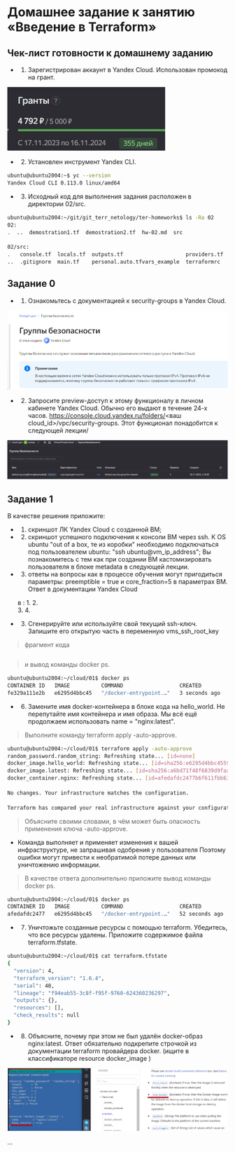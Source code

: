 # Домашнее задание к занятию «Введение в Terraform»

## Чек-лист готовности к домашнему заданию
* 1. Зарегистрирован аккаунт в Yandex Cloud. Использован промокод на грант.

![img.png](Img_2/img.png)

* 2. Установлен инструмент Yandex CLI.

```bash
ubuntu@ubuntu2004:~$ yc --version
Yandex Cloud CLI 0.113.0 linux/amd64
```    

* 3.  Исходный код для выполнения задания расположен в директории 02/src.

```bash
ubuntu@ubuntu2004:~/git/git_terr_netology/ter-homeworks$ ls -Ra 02
02:
.  ..  demostration1.tf  demostration2.tf  hw-02.md  src

02/src:
.   console.tf  locals.tf  outputs.tf                    providers.tf  variables.tf
..  .gitignore  main.tf    personal.auto.tfvars_example  terraformrc
```    


## Задание 0
* 1. Ознакомьтесь с документацией к security-groups в Yandex Cloud.

![img_2.png](Img_2/img_2.png)


* 2. Запросите preview-доступ к этому функционалу в личном кабинете Yandex Cloud. Обычно его выдают в течение 24-х часов. https://console.cloud.yandex.ru/folders/<ваш cloud_id>/vpc/security-groups.
Этот функционал понадобится к следующей лекции/

![img.png](Img_2/img_3.png)

## Задание 1
В качестве решения приложите:

* 1. скриншот ЛК Yandex Cloud с созданной ВМ;

* 2. скриншот успешного подключения к консоли ВМ через ssh. К OS ubuntu "out of a box, те из коробки" необходимо подключаться под пользователем ubuntu: "ssh ubuntu@vm_ip_address"; Вы познакомитесь с тем как при создании ВМ кастомизировать пользователя в блоке metadata в следующей лекции.



* 3. ответы на вопросы
как в процессе обучения могут пригодиться параметры:
preemptible = true и core_fraction=5 в параметрах ВМ. Ответ в документации Yandex Cloud

    в :
   1. 
   2.  
   3. 
   4. 

* 3.  Сгенерируйте или используйте свой текущий ssh-ключ. Запишите его открытую часть в переменную vms_ssh_root_key
 

>фрагмент кода 

```bash

```

> и вывод команды docker ps.

```bash
ubuntu@ubuntu2004:~/cloud/01$ docker ps
CONTAINER ID   IMAGE          COMMAND                  CREATED         STATUS         PORTS                  NAMES
fe329a111e2b   e6295d4bbc45   "/docker-entrypoint.…"   3 seconds ago   Up 2 seconds   0.0.0.0:8000->80/tcp   example_6P9JIAU5jb6TqKOB
```


* 6. Замените имя docker-контейнера в блоке кода на hello_world. 
Не перепутайте имя контейнера и имя образа. Мы всё ещё продолжаем использовать name = "nginx:latest". 
>Выполните команду terraform apply -auto-approve. 

```bash
ubuntu@ubuntu2004:~/cloud/01$ terraform apply -auto-approve
random_password.random_string: Refreshing state... [id=none]
docker_image.hello_world: Refreshing state... [id=sha256:e6295d4bbc4559ee7ed2e93830f4228a08af4114d7914db140a026f84e69adbbnginx:stable-alpine]
docker_image.latest: Refreshing state... [id=sha256:a6bd71f48f6839d9faae1f29d3babef831e76bc213107682c5cc80f0cbb30866nginx:latest]
docker_container.nginx: Refreshing state... [id=afedafdc2477b6f611fbb63a7ca2d26f50324485cc30663ea89b7084a729d335]

No changes. Your infrastructure matches the configuration.

Terraform has compared your real infrastructure against your configuration and found no differences, so no changes are needed.
```

> Объясните своими словами, в чём может быть опасность применения ключа -auto-approve. 

- Команда выполняет и применяет изменения к вашей инфраструктуре, не запрашивая одобрения у пользователя 
Поэтому ошибки могут привести к необратимой потере данных или уничтожению информации.

>В качестве ответа дополнительно приложите вывод команды docker ps.
```bash
ubuntu@ubuntu2004:~/cloud/01$ docker ps
CONTAINER ID   IMAGE          COMMAND                  CREATED          STATUS          PORTS                  NAMES
afedafdc2477   e6295d4bbc45   "/docker-entrypoint.…"   52 seconds ago   Up 51 seconds   0.0.0.0:8000->80/tcp   example_6P9JIAU5jb6TqKOB
```

* 7. Уничтожьте созданные ресурсы с помощью terraform. Убедитесь, что все ресурсы удалены. Приложите содержимое файла terraform.tfstate.
```bash
ubuntu@ubuntu2004:~/cloud/01$ cat terraform.tfstate
{
  "version": 4,
  "terraform_version": "1.6.4",
  "serial": 48,
  "lineage": "f94eab55-3c8f-f95f-9760-624360236297",
  "outputs": {},
  "resources": [],
  "check_results": null
}
```

* 8. Объясните, почему при этом не был удалён docker-образ nginx:latest. 
Ответ обязательно подкрепите строчкой из документации terraform провайдера docker. (ищите в классификаторе resource docker_image )


![img.png](Img/img_5.png)

...
